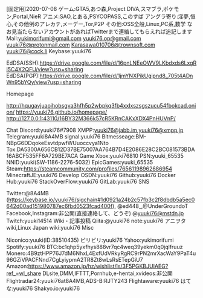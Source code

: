 [固定用]2020-07-08
ゲーム:GTA5,あつ森,Project DIVA,スマブラ,ポケモン,Portal,NieR
アニメ:SAO,とある,PSYCOPASS,このすば
アングラ寄り:淫夢,恒心,その他例のアレカテ,メーデー,Tor,P2P
その他:OSS全般,Linux,PC系,数学
なお見当たらないアカウントがあればTwitterまで連絡してもらえれば追記します
Mail:yukimorifumi@gmail.com yuuki76.op@gmail.com yuuki76@protonmail.com
Karasawa010706@trownsoft.com yuuki76@cock.li
Keybase:yuuki76

EdDSA(SSH):https://drive.google.com/file/d/16pnLNEeOWV9LKbdxds6LxgRI5C4X2QFU/view?usp=sharing
EdDSA(PGP):https://drive.google.com/file/d/1jmYNXPikUgipnd8_705t4ADnWn95bYQy/view?usp=sharing

Homepage

http://hqugavjuaoihobsgva3hfh5p2wbpkq3fb4xxlxszsgszucu54fbokcad.onion/
https://yuuki76.github.io/homepage/
http://127.0.0.1:43110/16BY32M366k57cR5KRnCAKxXDX4PnHUVnP/


Chat
Discord:yuuki76#7908
XMPP:yuuki76@jabb.im,yuuki76@xmpp.jp
Telegram:yuuki8A4MB
signal:yuuki76
Bitmesseage:BM-NBpG6DDqokeEsvtdpwfWUuoccvya1Nto
Tox:DA5300A656CB12D37BE75007AA764B7D4E2086E28C2BC081573BDA16ABCF535FF6A729BE7ACA
Game
Xbox:yuuki76810
PSN:yuuki_65535
NNID:yuuki(SW-1186-2276-5032)
EpicGames:yuuki_65535
Steam:https://steamcommunity.com/profiles/76561198962686954
MinecraftJE:yuuki76
Develop
OSDN:yuuki76
Github:yuuki76
Docker Hub:yuuki76
StackOverFlow:yuuki76
GitLab:yuuki76
SNS

Twitter:@8A4MB
(https://keybase.io/yuuki76/sigchain#1d0921a24b2c57fb3c2f8dbdb5a5ec0642d00ad151980787ec6fbd0523fcad400f),
@ed448_,@UnderGroundoT
Facebook,Instagram:非公開(直接連絡して、どうぞ)
@yuuki76@mstdn.jp
Twitch:yuuki14514
Wiki・記事投稿
Qiita:@yuuki76
note:yuuki76
アニヲタwiki,Linux Japan wiki:yuuki76
Misc

Niconico:yuuki(ID:38510435)
ビリビリ:yuuki76
Yahoo:yukimorifumi
Spotify:yuuki76
BTC:bc1qhp5yxfhys888vr7qc4weq39yekm0q0jqlfruuz
Monero:4B9ztHPP76J7dM6NhxL4ExfUdVRkyRgRC9rPN2mrXacWaY9PaT4u96GZiVPACFNnd7CgLyiypmA2TR8Zt8wLsRsETepGiU7
Amazon:https://www.amazon.jp/hz/wishlist/ls/3F5PGKBJUIAEG?ref_=wl_share
DLsite,DMM,IFTTT,Pornhub,e-hentai,xvideos:非公開
Flightradar24:yuuki76at8A4MB,ADS-B:RJTY243
Flightaware:yuuki76
はてな:yuuki76
Shakyo.io:yuuki76
